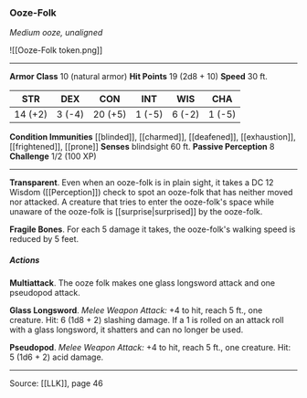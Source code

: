 ### Ooze-Folk
_Medium ooze, unaligned_

![[Ooze-Folk token.png]]


---

**Armor Class** 10 (natural armor)
**Hit Points** 19 (2d8 + 10)
**Speed** 30 ft.

| STR     | DEX     | CON     | INT     | WIS     | CHA     |
|---------|---------|---------|---------|---------|---------|
| 14 (+2) | 3 (-4) | 20 (+5) | 1 (-5) | 6 (-2) | 1 (-5) |

**Condition Immunities** [[blinded]], [[charmed]], [[deafened]], [[exhaustion]], [[frightened]], [[prone]]
**Senses** blindsight 60 ft.
**Passive Perception** 8
**Challenge** 1/2 (100 XP)

---

**Transparent**. Even when an ooze-folk is in plain sight, it takes a DC 12 Wisdom ([[Perception]]) check to spot an ooze-folk that has neither moved nor attacked. A creature that tries to enter the ooze-folk's space while unaware of the ooze-folk is [[surprise|surprised]] by the ooze-folk.

**Fragile Bones**. For each 5 damage it takes, the ooze-folk's walking speed is reduced by 5 feet.

##### Actions
**Multiattack**. The ooze folk makes one glass longsword attack and one pseudopod attack.

**Glass Longsword**. _Melee Weapon Attack:_ +4 to hit, reach 5 ft., one creature. Hit: 6 (1d8 + 2) slashing damage. If a 1 is rolled on an attack roll with a glass longsword, it shatters and can no longer be used.

**Pseudopod**. _Melee Weapon Attack:_ +4 to hit, reach 5 ft., one creature. Hit: 5 (1d6 + 2) acid damage. 


---

Source: [[LLK]], page 46